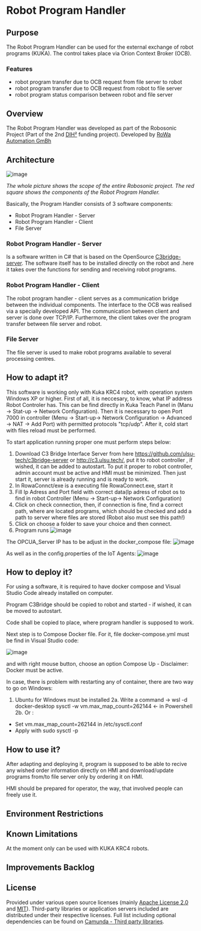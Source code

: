 # Robot Program Handler

## Purpose
The Robot Program Handler can be used for the external exchange of robot programs (KUKA). 
The control takes place via Orion Context Broker (OCB).

### Features
  - robot program transfer due to OCB request from file server to robot
  - robot program transfer due to OCB request from robot to file server
  - robot program status comparison between robot and file server

## Overview
The Robot Program Handler was developed as part of the Robosonic Project (Part of the 2nd [DIH²](http://www.dih-squared.eu/) funding project). Developed by [RoWa Automation GmBh](https://www.rowa-automation.at/)

## Architecture

![image](https://user-images.githubusercontent.com/102011176/175545628-99c261eb-96fb-4027-bb92-cadaf4a25932.png)

*The whole picture shows the scope of the entire Robosonic project. The red square shows the components of the Robot Program Handler.*

Basically, the Program Handler consists of 3 software components:
  - Robot Program Handler - Server
  - Robot Program Handler - Client
  - File Server

### Robot Program Handler - Server
Is a software written in C# that is based on the OpenSource [C3bridge-server](https://github.com/ulsu-tech/c3bridge-server).
The software itself has to be installed directly on the robot and .here it takes over the functions for sending and receiving robot programs.

### Robot Program Handler - Client
The robot program handler - client serves as a communication bridge between the individual components.
The interface to the OCB was realised via a specially developed API. The communication between client and server is done over TCP/IP. Furthermore, the client takes over the program transfer between file server and robot.

### File Server
The file server is used to make robot programs available to several processing centres.

## How to adapt it?

This software is working only with Kuka KRC4 robot, with operation system Windows XP or higher. 
First of all, it is neccesary, to know, what IP address Robot Controler has. This can be find directly in Kuka Teach Panel in (Manu -> Stat-up -> Network Configuration).
Then it is necessary to open Port 7000 in controller (Menu -> Start-up->  Network Configuration -> Advanced -> NAT -> Add Port) with permitted protocols "tcp/udp". After it, cold start with files reload must be performed. 

To start application running proper one must perform steps below:
1. Download C3 Bridge Interface Server from here https://github.com/ulsu-tech/c3bridge-server or http://c3.ulsu.tech/, put it to robot controller , if wished, it can be added to autostart. To put it proper to robot controller, admin account must be active and HMI must be minimized. Then just start it, server is already running and is ready to work.
2. In RowaConnct/exe is a executing file RowaConnect.exe, start it
3. Fill Ip Adress and Port field with correct data(Ip adress of robot os to find in robot Controller  (Menu -> Start-up->  Network Configuration)
4. Click on check connection, then, if connection is fine, find a correct path, where are located programs, which should be checked and add a path to server where files are stored (Robot also must see this path!)
5. Click on choose a folder to save your choice and then connect.
6. Program runs
![image](https://user-images.githubusercontent.com/103100980/187377224-612c7a82-ccaa-4008-9daa-21d2624af2bc.png)



The OPCUA_Server IP has to be adjust in the docker_compose file:
![image](https://user-images.githubusercontent.com/103100980/176501183-013f9ca7-a3fc-497f-81fd-5b1f726c0db6.png)

As well as in the config.properties of the IoT Agents:
![image](https://user-images.githubusercontent.com/103100980/176501471-5ff6d2e1-5905-4e63-8934-2c8e8e681225.png)

## How to deploy it?

For using a software, it is required to have docker compose and Visual Studio Code already installed on computer.

Program C3Bridge should be copied to robot and started - if wished, it can be moved to autostart. 

Code shall be copied to place, where program handler is supposed to work. 

Next step is to Compose Docker file. For it, file docker-compose.yml must be find in Visual Studio code:

![image](https://user-images.githubusercontent.com/103100980/176618480-dc39ad00-c259-440c-b9c3-495f8674e4f2.png)

and with right mouse button, choose an option Compose Up - Disclaimer: Docker must be active. 

In case, there is problem with restarting any of container, there are two way to go on Windows: 
1. Ubuntu for Windows must be installed
2a. Write a command -> wsl -d docker-desktop sysctl -w vm.max_map_count=262144 <- in Powershell
2b. Or :
- Set vm.max_map_count=262144 in /etc/sysctl.conf
- Apply with sudo sysctl -p

## How to use it?

After adapting and deploying it, program is supposed to be able to recive any wished order information directly on HMI and download/update programs from/to file server only by ordering it on HMI. 

HMI should be prepared for operator, the way, that involved people can freely use it. 

## Environment Restrictions

## Known Limitations
At the moment only can be used with KUKA KRC4 robots. 

## Improvements Backlog

## License
Provided under various open source licenses (mainly [Apache License 2.0](http://www.apache.org/licenses/LICENSE-2.0.html) and [MIT](http://opensource.org/licenses/MIT)). Third-party libraries or application servers included are distributed under their respective licenses. Full list including optional dependencies can be found on [Camunda - Third party libraries](https://docs.camunda.org/manual/7.15/introduction/third-party-libraries/).
